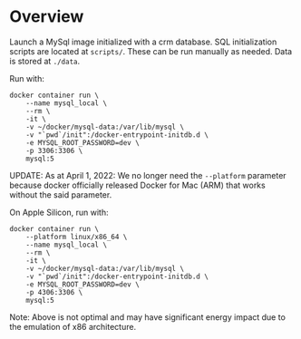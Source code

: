 # Overview

Launch a MySql image initialized with a crm database.  SQL initialization
 scripts are located at `scripts/`.  These can be run manually as needed. Data
 is stored at `./data`.

Run with:

```shell
docker container run \
    --name mysql_local \
    --rm \
    -it \
    -v ~/docker/mysql-data:/var/lib/mysql \
    -v "`pwd`/init":/docker-entrypoint-initdb.d \
    -e MYSQL_ROOT_PASSWORD=dev \
    -p 3306:3306 \
    mysql:5
```


UPDATE: As at April 1, 2022: We no longer need the `--platform` parameter because docker officially released Docker for Mac (ARM) that works without the said parameter.

On Apple Silicon, run with: 

```shell
docker container run \
    --platform linux/x86_64 \
    --name mysql_local \
    --rm \
    -it \
    -v ~/docker/mysql-data:/var/lib/mysql \
    -v "`pwd`/init":/docker-entrypoint-initdb.d \
    -e MYSQL_ROOT_PASSWORD=dev \
    -p 4306:3306 \
    mysql:5
```

Note: Above is not optimal and may have significant energy impact due to the emulation of x86 architecture.

